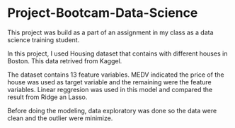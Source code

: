# Project-Bootcam-Data-Science
This project was build as a part of an assignment in my class as a data science training student.

In this project, I used Housing dataset that contains with different houses in Boston. This data retrived from Kaggel.

The dataset contains 13 feature variables. MEDV indicated the price of the house was used as target variable and the remaining were the feature variables. Linear reggresion was used in this model and compared the result from Ridge an Lasso.

Before doing the modeling, data exploratory was done so the data were clean and the outlier were minimize.  
